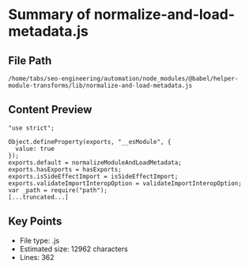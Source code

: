 # Summary of normalize-and-load-metadata.js
  
## File Path
`/home/tabs/seo-engineering/automation/node_modules/@babel/helper-module-transforms/lib/normalize-and-load-metadata.js`

## Content Preview
```
"use strict";

Object.defineProperty(exports, "__esModule", {
  value: true
});
exports.default = normalizeModuleAndLoadMetadata;
exports.hasExports = hasExports;
exports.isSideEffectImport = isSideEffectImport;
exports.validateImportInteropOption = validateImportInteropOption;
var _path = require("path");
[...truncated...]
```

## Key Points
- File type: .js
- Estimated size: 12962 characters
- Lines: 362
